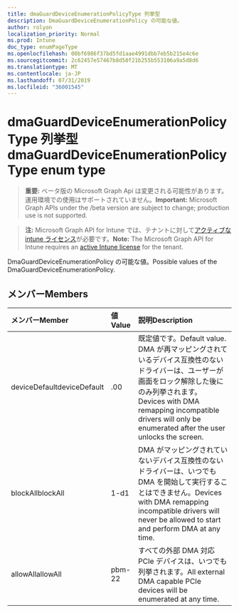 ```yaml
---
title: dmaGuardDeviceEnumerationPolicyType 列挙型
description: DmaGuardDeviceEnumerationPolicy の可能な値。
author: rolyon
localization_priority: Normal
ms.prod: Intune
doc_type: enumPageType
ms.openlocfilehash: 00bf6986f37bd5fd1aae4991dbb7eb5b215e4c6e
ms.sourcegitcommit: 2c62457e57467b8d50f21b255b553106a9a5d8d6
ms.translationtype: MT
ms.contentlocale: ja-JP
ms.lasthandoff: 07/31/2019
ms.locfileid: "36001545"
---
```

# <a name="dmaguarddeviceenumerationpolicytype-enum-type"></a><span data-ttu-id="8d252-103">dmaGuardDeviceEnumerationPolicyType 列挙型</span><span class="sxs-lookup"><span data-stu-id="8d252-103">dmaGuardDeviceEnumerationPolicyType enum type</span></span>

> <span data-ttu-id="8d252-104">**重要:** ベータ版の Microsoft Graph Api は変更される可能性があります。運用環境での使用はサポートされていません。</span><span class="sxs-lookup"><span data-stu-id="8d252-104">**Important:** Microsoft Graph APIs under the /beta version are subject to change; production use is not supported.</span></span>

> <span data-ttu-id="8d252-105">**注:** Microsoft Graph API for Intune では、テナントに対して[アクティブな intune ライセンス](https://go.microsoft.com/fwlink/?linkid=839381)が必要です。</span><span class="sxs-lookup"><span data-stu-id="8d252-105">**Note:** The Microsoft Graph API for Intune requires an [active Intune license](https://go.microsoft.com/fwlink/?linkid=839381) for the tenant.</span></span>

<span data-ttu-id="8d252-106">DmaGuardDeviceEnumerationPolicy の可能な値。</span><span class="sxs-lookup"><span data-stu-id="8d252-106">Possible values of the DmaGuardDeviceEnumerationPolicy.</span></span>

## <a name="members"></a><span data-ttu-id="8d252-107">メンバー</span><span class="sxs-lookup"><span data-stu-id="8d252-107">Members</span></span>
|<span data-ttu-id="8d252-108">メンバー</span><span class="sxs-lookup"><span data-stu-id="8d252-108">Member</span></span>|<span data-ttu-id="8d252-109">値</span><span class="sxs-lookup"><span data-stu-id="8d252-109">Value</span></span>|<span data-ttu-id="8d252-110">説明</span><span class="sxs-lookup"><span data-stu-id="8d252-110">Description</span></span>|
|:---|:---|:---|
|<span data-ttu-id="8d252-111">deviceDefault</span><span class="sxs-lookup"><span data-stu-id="8d252-111">deviceDefault</span></span>|<span data-ttu-id="8d252-112">.0</span><span class="sxs-lookup"><span data-stu-id="8d252-112">0</span></span>|<span data-ttu-id="8d252-113">既定値です。</span><span class="sxs-lookup"><span data-stu-id="8d252-113">Default value.</span></span> <span data-ttu-id="8d252-114">DMA が再マッピングされているデバイス互換性のないドライバーは、ユーザーが画面をロック解除した後にのみ列挙されます。</span><span class="sxs-lookup"><span data-stu-id="8d252-114">Devices with DMA remapping incompatible drivers will only be enumerated after the user unlocks the screen.</span></span>|
|<span data-ttu-id="8d252-115">blockAll</span><span class="sxs-lookup"><span data-stu-id="8d252-115">blockAll</span></span>|<span data-ttu-id="8d252-116">1-d</span><span class="sxs-lookup"><span data-stu-id="8d252-116">1</span></span>|<span data-ttu-id="8d252-117">DMA がマッピングされていないデバイス互換性のないドライバーは、いつでも DMA を開始して実行することはできません。</span><span class="sxs-lookup"><span data-stu-id="8d252-117">Devices with DMA remapping incompatible drivers will never be allowed to start and perform DMA at any time.</span></span>|
|<span data-ttu-id="8d252-118">allowAll</span><span class="sxs-lookup"><span data-stu-id="8d252-118">allowAll</span></span>|<span data-ttu-id="8d252-119">pbm-2</span><span class="sxs-lookup"><span data-stu-id="8d252-119">2</span></span>|<span data-ttu-id="8d252-120">すべての外部 DMA 対応 PCIe デバイスは、いつでも列挙されます。</span><span class="sxs-lookup"><span data-stu-id="8d252-120">All external DMA capable PCIe devices will be enumerated at any time.</span></span>|






